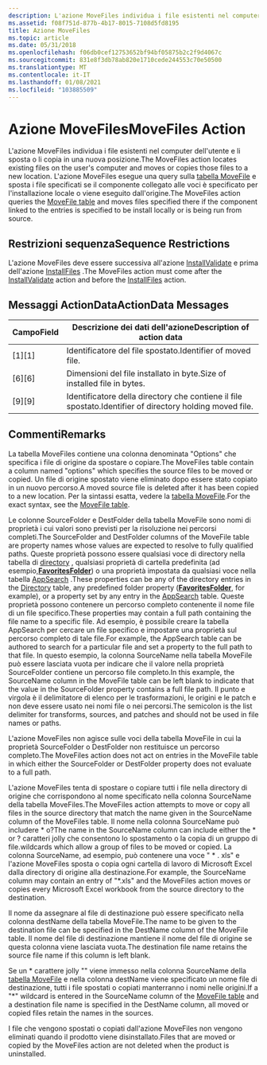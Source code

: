 ```yaml
---
description: L'azione MoveFiles individua i file esistenti nel computer dell'utente e li sposta o li copia in una nuova posizione.
ms.assetid: f08f751d-877b-4b17-8015-7108d5fd8195
title: Azione MoveFiles
ms.topic: article
ms.date: 05/31/2018
ms.openlocfilehash: f06db0cef12753652bf94bf05875b2c2f9d4067c
ms.sourcegitcommit: 831e8f3db78ab820e1710cede244553c70e50500
ms.translationtype: MT
ms.contentlocale: it-IT
ms.lasthandoff: 01/08/2021
ms.locfileid: "103885509"
---
```

# <a name="movefiles-action"></a><span data-ttu-id="ab985-103">Azione MoveFiles</span><span class="sxs-lookup"><span data-stu-id="ab985-103">MoveFiles Action</span></span>

<span data-ttu-id="ab985-104">L'azione MoveFiles individua i file esistenti nel computer dell'utente e li sposta o li copia in una nuova posizione.</span><span class="sxs-lookup"><span data-stu-id="ab985-104">The MoveFiles action locates existing files on the user's computer and moves or copies those files to a new location.</span></span> <span data-ttu-id="ab985-105">L'azione MoveFiles esegue una query sulla [tabella MoveFile](movefile-table.md) e sposta i file specificati se il componente collegato alle voci è specificato per l'installazione locale o viene eseguito dall'origine.</span><span class="sxs-lookup"><span data-stu-id="ab985-105">The MoveFiles action queries the [MoveFile table](movefile-table.md) and moves files specified there if the component linked to the entries is specified to be install locally or is being run from source.</span></span>

## <a name="sequence-restrictions"></a><span data-ttu-id="ab985-106">Restrizioni sequenza</span><span class="sxs-lookup"><span data-stu-id="ab985-106">Sequence Restrictions</span></span>

<span data-ttu-id="ab985-107">L'azione MoveFiles deve essere successiva all'azione [InstallValidate](installvalidate-action.md) e prima dell'azione [InstallFiles](installfiles-action.md) .</span><span class="sxs-lookup"><span data-stu-id="ab985-107">The MoveFiles action must come after the [InstallValidate](installvalidate-action.md) action and before the [InstallFiles](installfiles-action.md) action.</span></span>

## <a name="actiondata-messages"></a><span data-ttu-id="ab985-108">Messaggi ActionData</span><span class="sxs-lookup"><span data-stu-id="ab985-108">ActionData Messages</span></span>



| <span data-ttu-id="ab985-109">Campo</span><span class="sxs-lookup"><span data-stu-id="ab985-109">Field</span></span> | <span data-ttu-id="ab985-110">Descrizione dei dati dell'azione</span><span class="sxs-lookup"><span data-stu-id="ab985-110">Description of action data</span></span>                  |
|-------|---------------------------------------------|
| <span data-ttu-id="ab985-111">\[1\]</span><span class="sxs-lookup"><span data-stu-id="ab985-111">\[1\]</span></span> | <span data-ttu-id="ab985-112">Identificatore del file spostato.</span><span class="sxs-lookup"><span data-stu-id="ab985-112">Identifier of moved file.</span></span>                   |
| <span data-ttu-id="ab985-113">\[6\]</span><span class="sxs-lookup"><span data-stu-id="ab985-113">\[6\]</span></span> | <span data-ttu-id="ab985-114">Dimensioni del file installato in byte.</span><span class="sxs-lookup"><span data-stu-id="ab985-114">Size of installed file in bytes.</span></span>            |
| <span data-ttu-id="ab985-115">\[9\]</span><span class="sxs-lookup"><span data-stu-id="ab985-115">\[9\]</span></span> | <span data-ttu-id="ab985-116">Identificatore della directory che contiene il file spostato.</span><span class="sxs-lookup"><span data-stu-id="ab985-116">Identifier of directory holding moved file.</span></span> |



 

## <a name="remarks"></a><span data-ttu-id="ab985-117">Commenti</span><span class="sxs-lookup"><span data-stu-id="ab985-117">Remarks</span></span>

<span data-ttu-id="ab985-118">La tabella MoveFiles contiene una colonna denominata "Options" che specifica i file di origine da spostare o copiare.</span><span class="sxs-lookup"><span data-stu-id="ab985-118">The MoveFiles table contain a column named "options" which specifies the source files to be moved or copied.</span></span> <span data-ttu-id="ab985-119">Un file di origine spostato viene eliminato dopo essere stato copiato in un nuovo percorso.</span><span class="sxs-lookup"><span data-stu-id="ab985-119">A moved source file is deleted after it has been copied to a new location.</span></span> <span data-ttu-id="ab985-120">Per la sintassi esatta, vedere la [tabella MoveFile](movefile-table.md).</span><span class="sxs-lookup"><span data-stu-id="ab985-120">For the exact syntax, see the [MoveFile table](movefile-table.md).</span></span>

<span data-ttu-id="ab985-121">Le colonne SourceFolder e DestFolder della tabella MoveFile sono nomi di proprietà i cui valori sono previsti per la risoluzione nei percorsi completi.</span><span class="sxs-lookup"><span data-stu-id="ab985-121">The SourceFolder and DestFolder columns of the MoveFile table are property names whose values are expected to resolve to fully qualified paths.</span></span> <span data-ttu-id="ab985-122">Queste proprietà possono essere qualsiasi voce di directory nella tabella di [directory](directory-table.md) , qualsiasi proprietà di cartella predefinita (ad esempio,[**FavoritesFolder**](favoritesfolder.md)) o una proprietà impostata da qualsiasi voce nella tabella [AppSearch](appsearch-table.md) .</span><span class="sxs-lookup"><span data-stu-id="ab985-122">These properties can be any of the directory entries in the [Directory](directory-table.md) table, any predefined folder property ([**FavoritesFolder**](favoritesfolder.md), for example), or a property set by any entry in the [AppSearch](appsearch-table.md) table.</span></span> <span data-ttu-id="ab985-123">Queste proprietà possono contenere un percorso completo contenente il nome file di un file specifico.</span><span class="sxs-lookup"><span data-stu-id="ab985-123">These properties may contain a full path containing the file name to a specific file.</span></span> <span data-ttu-id="ab985-124">Ad esempio, è possibile creare la tabella AppSearch per cercare un file specifico e impostare una proprietà sul percorso completo di tale file.</span><span class="sxs-lookup"><span data-stu-id="ab985-124">For example, the AppSearch table can be authored to search for a particular file and set a property to the full path to that file.</span></span> <span data-ttu-id="ab985-125">In questo esempio, la colonna SourceName nella tabella MoveFile può essere lasciata vuota per indicare che il valore nella proprietà SourceFolder contiene un percorso file completo.</span><span class="sxs-lookup"><span data-stu-id="ab985-125">In this example, the SourceName column in the MoveFile table can be left blank to indicate that the value in the SourceFolder property contains a full file path.</span></span> <span data-ttu-id="ab985-126">Il punto e virgola è il delimitatore di elenco per le trasformazioni, le origini e le patch e non deve essere usato nei nomi file o nei percorsi.</span><span class="sxs-lookup"><span data-stu-id="ab985-126">The semicolon is the list delimiter for transforms, sources, and patches and should not be used in file names or paths.</span></span>

<span data-ttu-id="ab985-127">L'azione MoveFiles non agisce sulle voci della tabella MoveFile in cui la proprietà SourceFolder o DestFolder non restituisce un percorso completo.</span><span class="sxs-lookup"><span data-stu-id="ab985-127">The MoveFiles action does not act on entries in the MoveFile table in which either the SourceFolder or DestFolder property does not evaluate to a full path.</span></span>

<span data-ttu-id="ab985-128">L'azione MoveFiles tenta di spostare o copiare tutti i file nella directory di origine che corrispondono al nome specificato nella colonna SourceName della tabella MoveFiles.</span><span class="sxs-lookup"><span data-stu-id="ab985-128">The MoveFiles action attempts to move or copy all files in the source directory that match the name given in the SourceName column of the MoveFiles table.</span></span> <span data-ttu-id="ab985-129">Il nome nella colonna SourceName può includere \* o?</span><span class="sxs-lookup"><span data-stu-id="ab985-129">The name in the SourceName column can include either the \* or ?</span></span> <span data-ttu-id="ab985-130">caratteri jolly che consentono lo spostamento o la copia di un gruppo di file.</span><span class="sxs-lookup"><span data-stu-id="ab985-130">wildcards which allow a group of files to be moved or copied.</span></span> <span data-ttu-id="ab985-131">La colonna SourceName, ad esempio, può contenere una voce " \* . xls" e l'azione MoveFiles sposta o copia ogni cartella di lavoro di Microsoft Excel dalla directory di origine alla destinazione.</span><span class="sxs-lookup"><span data-stu-id="ab985-131">For example, the SourceName column may contain an entry of "\*.xls" and the MoveFiles action moves or copies every Microsoft Excel workbook from the source directory to the destination.</span></span>

<span data-ttu-id="ab985-132">Il nome da assegnare al file di destinazione può essere specificato nella colonna destName della tabella MoveFile.</span><span class="sxs-lookup"><span data-stu-id="ab985-132">The name to be given to the destination file can be specified in the DestName column of the MoveFile table.</span></span> <span data-ttu-id="ab985-133">Il nome del file di destinazione mantiene il nome del file di origine se questa colonna viene lasciata vuota.</span><span class="sxs-lookup"><span data-stu-id="ab985-133">The destination file name retains the source file name if this column is left blank.</span></span>

<span data-ttu-id="ab985-134">Se un \* carattere jolly "" viene immesso nella colonna SourceName della [tabella MoveFile](movefile-table.md) e nella colonna destName viene specificato un nome file di destinazione, tutti i file spostati o copiati manterranno i nomi nelle origini.</span><span class="sxs-lookup"><span data-stu-id="ab985-134">If a "\*" wildcard is entered in the SourceName column of the [MoveFile table](movefile-table.md) and a destination file name is specified in the DestName column, all moved or copied files retain the names in the sources.</span></span>

<span data-ttu-id="ab985-135">I file che vengono spostati o copiati dall'azione MoveFiles non vengono eliminati quando il prodotto viene disinstallato.</span><span class="sxs-lookup"><span data-stu-id="ab985-135">Files that are moved or copied by the MoveFiles action are not deleted when the product is uninstalled.</span></span>

 

 



